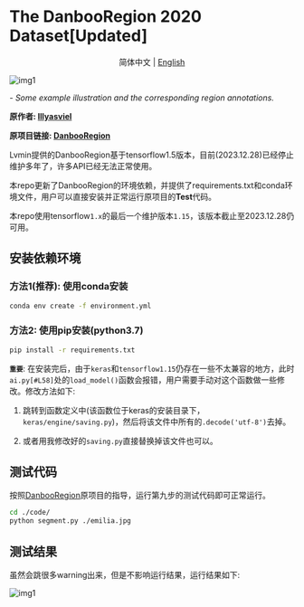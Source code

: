 # The DanbooRegion 2020 Dataset[Updated]

<div align="center">

简体中文  |  [English](https://github.com/zhenglinpan/FillLineGaps/blob/master/README_EN.md)

</div>

![img1](https://lllyasviel.github.io/DanbooRegion/page_imgs/ex.jpg)

*- Some example illustration and the corresponding region annotations.*

**原作者: [lllyasviel](https://github.com/lllyasviel)**

**原项目链接: [DanbooRegion](https://github.com/lllyasviel/DanbooRegion)**

Lvmin提供的DanbooRegion基于tensorflow1.5版本，目前(2023.12.28)已经停止维护多年了，许多API已经无法正常使用。

本repo更新了DanbooRegion的环境依赖，并提供了requirements.txt和conda环境文件，用户可以直接安装并正常运行原项目的**Test**代码。

本repo使用tensorflow`1.x`的最后一个维护版本`1.15`，该版本截止至2023.12.28仍可用。

## 安装依赖环境
### 方法1(推荐): 使用conda安装
```bash
conda env create -f environment.yml
```
### 方法2: 使用pip安装(python3.7)
```bash
pip install -r requirements.txt
```

**`重要`**: 在安装完后，由于`keras`和`tensorflow1.15`仍存在一些不太兼容的地方，此时`ai.py[#L58]`处的`load_model()`函数会报错，用户需要手动对这个函数做一些修改。修改方法如下:

1. 跳转到函数定义中(该函数位于keras的安装目录下，`keras/engine/saving.py`)，然后将该文件中所有的`.decode('utf-8')`去掉。

2. 或者用我修改好的`saving.py`直接替换掉该文件也可以。

## 测试代码
按照[DanbooRegion](https://github.com/lllyasviel/DanbooRegion)原项目的指导，运行第九步的测试代码即可正常运行。

```bash
cd ./code/
python segment.py ./emilia.jpg
```

## 测试结果
虽然会跳很多warning出来，但是不影响运行结果，运行结果如下:

![img1](https://lllyasviel.github.io/DanbooRegion/page_imgs/ex.jpg)